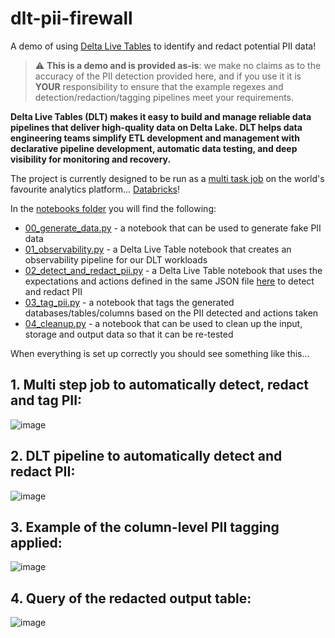 # dlt-pii-firewall
A demo of using [Delta Live Tables](https://databricks.com/discover/pages/getting-started-with-delta-live-tables) to identify and redact potential PII data!

> :warning: **This is a demo and is provided as-is**: we make no claims as to the accuracy of the PII detection provided here, and if you use it it is **YOUR** responsibility to ensure that the example regexes and detection/redaction/tagging pipelines meet your requirements.

**Delta Live Tables (DLT) makes it easy to build and manage reliable data pipelines that deliver high-quality data on Delta Lake. DLT helps data engineering teams  simplify ETL development and management with declarative pipeline development, automatic data testing, and deep visibility for monitoring and recovery.**

The project is currently designed to be run as a [multi task job](https://docs.databricks.com/data-engineering/jobs/jobs-quickstart.html) on the world's favourite analytics platform... [Databricks](https://databricks.com/)!

In the [notebooks folder](notebooks/) you will find the following:

* [00_generate_data.py](notebooks/00_generate_data.py) - a notebook that can be used to generate fake PII data
* [01_observability.py](notebooks/01_observability.py) - a Delta Live Table notebook that creates an observability pipeline for our DLT workloads
* [02_detect_and_redact_pii.py](notebooks/02_detect_and_redact_pii.py) - a Delta Live Table notebook that uses the expectations and actions defined in the same JSON file [here](expectations/pii_detection.json) to detect and redact PII
* [03_tag_pii.py](notebooks/03_tag_pii.py) - a notebook that tags the generated databases/tables/columns based on the PII detected and actions taken
* [04_cleanup.py](notebooks/04_cleanup.py) - a notebook that can be used to clean up the input, storage and output data so that it can be re-tested

When everything is set up correctly you should see something like this...

## 1. Multi step job to automatically detect, redact and tag PII:

![image](https://user-images.githubusercontent.com/43955924/152864772-662c8697-a858-4d4f-94b2-d12363f36f4d.png)

## 2. DLT pipeline to automatically detect and redact PII:

![image](https://user-images.githubusercontent.com/43955924/152864961-732fb2ca-58dc-4805-96fa-110b3a186adc.png)

## 3. Example of the column-level PII tagging applied:

![image](https://user-images.githubusercontent.com/43955924/152865773-de1f6f53-2c66-4f8c-b6fc-0d8d0358ef97.png)

## 4. Query of the redacted output table:

![image](https://user-images.githubusercontent.com/43955924/152866375-0c91bcd1-6204-40a9-ab5d-f92cd2913f25.png)
